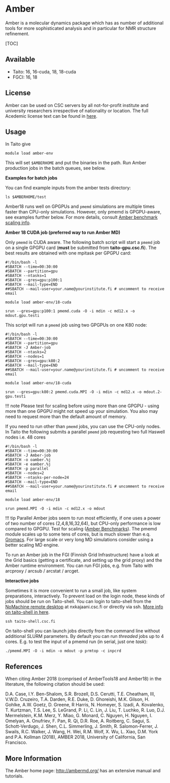 <h1> Amber</h1>

Amber is a molecular dynamics package which has as number of additional
tools for more sophisticated analysis and in particular for NMR
structure refinement.

[TOC]

## Available

* Taito: 16, 16-cuda, 18, 18-cuda
* FGCI: 16, 18

## License

Amber can be used on CSC servers by all not-for-profit institute and
university researchers irrespective of nationality or location. The full
Acedemic license text can be found in [here].

## Usage

In Taito give  
  
`module load amber-env`

This will set `$AMBERHOME` and put the binaries in the path. Run Amber
production jobs in the batch queues, see below.

**Examples for batch jobs**

You can find example inputs from the amber tests directory:

`ls $AMBERHOME/test`

Amber18 runs well on GPGPUs and `pmemd` simulations are multiple times
faster than CPU-only simulations. However, only pmemd is GPGPU-aware,
see examples further below. For more details, consult [Amber benchmark
scaling info].

**Amber 18 CUDA job (preferred way to run Amber MD)**

Only `pmemd` is CUDA aware.  The following batch script will start a `pmemd`
job on a single GPGPU card (**must** be submitted from
**taito-gpu.csc.fi**). The best results are obtained with one mpitask
per GPGPU card:

    #!/bin/bash -l
    #SBATCH --time=00:30:00
    #SBATCH --partition=gpu
    #SBATCH --ntasks=1
    #SBATCH --gres=gpu:p100:1
    #SBATCH --mail-type=END
    ##SBATCH --mail-user=your.name@yourinstitute.fi # uncomment to receive email

    module load amber-env/18-cuda

    srun --gres=gpu:p100:1 pmemd.cuda -O -i mdin -c md12.x -o mdout.gpu.testi

This script will run a `pmemd` job using two GPGPUs on one K80 node:

    #!/bin/bash -l
    #SBATCH --time=00:30:00
    #SBATCH --partition=gpu
    #SBATCH -J Amber-job
    #SBATCH --ntasks=2
    #SBATCH --nodes=1
    #SBATCH --gres=gpu:k80:2
    #SBATCH --mail-type=END
    ##SBATCH --mail-user=your.name@yourinstitute.fi # uncomment to receive email

    module load amber-env/18-cuda

    srun --gres=gpu:k80:2 pmemd.cuda.MPI -O -i mdin -c md12.x -o mdout.2-gpu.testi

!!! note
    Please test for scaling before using more than one GPGPU - using more
    than one GPGPU might not speed up your simulation. You also may need to
    request more than the default amount of memory.

If you need to run other than `pmemd` jobs, you can use the CPU-only
nodes. In Taito the following submits a parallel `pmemd` job requesting
two full Haswell nodes i.e. 48 cores

    #!/bin/bash -l
    #SBATCH --time=00:30:00
    #SBATCH -J Amber-job
    #SBATCH -o oamber.%j
    #SBATCH -e eamber.%j
    #SBATCH -p parallel
    #SBATCH --nodes=2
    #SBATCH --ntasks-per-node=24
    #SBATCH --mail-type=END
    ##SBATCH --mail-user=your.name@yourinstitute.fi # uncomment to receive email

    module load amber-env/18

    srun pmemd.MPI -O -i mdin -c md12.x -o mdout

!!! tip
    Parallel Amber jobs seem to run most efficiently, if one uses a power of
    two number of cores (2,4,8,16,32,64), but CPU-only performance is low
    compared to GPGPU. Test for scaling ([Amber Benchmarks][Amber benchmark
    scaling info]).  The pmemd module scales up to some tens of cores, but
    is much slower than e.q. [Gromacs](gromacs.md). For large scale or very long MD
    simulations consider using a better scaling MD engine.

To run an Amber job in the FGI (Finnish Grid Infrastructure) have a look
at the Grid basics (getting a certificate, and setting up the grid
proxy) and the Amber runtime environment. You can run FGI jobs, e.g.
from Taito with arcproxy / arcsub / arcstat / arcget.

**Interactive jobs**

Sometimes it is more convenient to run a small job, like system
preparations, interactively. To prevent load on the login node, these
kinds of jobs should be run on Taito-shell. You can login to taito-shell
from the [NoMachine remote desktop] at nxkajaani.csc.fi or directly via
ssh. [More info on taito-shell in here].

`ssh taito-shell.csc.fi`

On taito-shell you can launch jobs directly from the command line
without additional SLURM parameters. By default you can run *threaded*
jobs up to 4 cores. E.g. to test the input of a pmemd run (in serial, just one *task*):

`./pmemd.MPI -O -i mdin -o mdout -p prmtop -c inpcrd`

## References

When citing Amber 2018 (comprised of AmberTools18 and Amber18) in the
literature, the following citation should be used:
  
D.A. Case, I.Y. Ben-Shalom, S.R. Brozell, D.S. Cerutti, T.E. Cheatham,
III, V.W.D. Cruzeiro, T.A. Darden, R.E. Duke, D. Ghoreishi, M.K. Gilson,
H. Gohlke, A.W. Goetz, D. Greene, R Harris, N. Homeyer, S. Izadi, A.
Kovalenko, T. Kurtzman, T.S. Lee, S. LeGrand, P. Li, C. Lin, J. Liu, T.
Luchko, R. Luo, D.J. Mermelstein, K.M. Merz, Y. Miao, G. Monard, C.
Nguyen, H. Nguyen, I. Omelyan, A. Onufriev, F. Pan, R. Qi, D.R. Roe, A.
Roitberg, C. Sagui, S. Schott-Verdugo, J. Shen, C.L. Simmerling, J.
Smith, R. Salomon-Ferrer, J. Swails, R.C. Walker, J. Wang, H. Wei, R.M.
Wolf, X. Wu, L. Xiao, D.M. York and P.A. Kollman (2018), AMBER 2018,
University of California, San Francisco.

## More Information

The Amber home page: <http://ambermd.org/> has an extensive manual
and tutorials.

  [here]: http://ambermd.org/LicenseAmber18.pdf
  [Amber benchmark scaling info]: http://ambermd.org/gpus/benchmarks.htm
  [NoMachine remote desktop]: nomachine.md
  [More info on taito-shell in here]: https://research.csc.fi/taito-shell-user-guide
